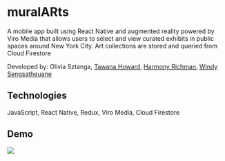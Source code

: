 # muralARts
A mobile app built using React Native and augmented reality powered by Viro Media that allows users to select and view curated exhibits in public spaces around New York City. Art collections are stored and queried from Cloud Firestore

Developed by: Olivia Sztanga, [Tawana Howard](https://github.com/tawanahow), [Harmony Richman](https://github.com/harmonyrichman), [Windy Sengsatheuane](https://github.com/windyseng)

## Technologies
JavaScript, React Native, Redux, Viro Media, Cloud Firestore

## Demo
![](muralARtsUserFlow.gif)
